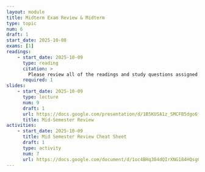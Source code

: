 ```yaml
---
layout: module
title: Midterm Exam Review & Midterm
type: topic
num: 6
draft: 1
start_date: 2025-10-08
exams: [1]
readings:
    - start_date: 2025-10-09
      type: reading
      citation: >
        Please review all of the readings and study questions assigned thus far, in preparation for the mid-term review.
      required: 1
slides: 
    - start_date: 2025-10-09
      type: lecture
      num: 9
      draft: 1
      url: https://docs.google.com/presentation/d/1B5KUSA1z_SMCFB5dgo6fSU6YZhDr1MTP615czZ1Qcsc/edit?usp=sharing
      title: Mid-Semester Review
activities:
    - start_date: 2025-10-09
      title: Mid Semester Review Cheat Sheet
      draft: 1
      type: activity
      num: 7
      url: https://docs.google.com/document/d/1oc4BHq304dQIrXNG184HQsgOUnlaSQQYpyMjEDYO7Ws/edit?usp=sharing
---
```

